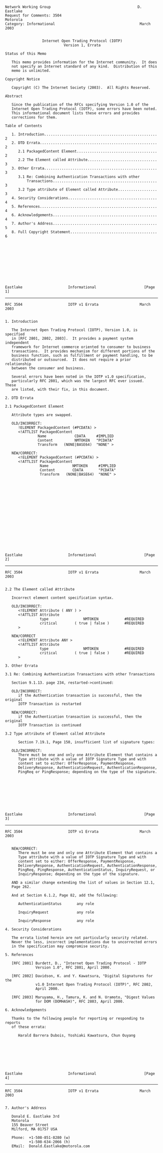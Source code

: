     Network Working Group                                        D. Eastlake
    Request for Comments: 3504                                      Motorola
    Category: Informational                                       March 2003


                     Internet Open Trading Protocol (IOTP)
                               Version 1, Errata

    Status of this Memo

       This memo provides information for the Internet community.  It does
       not specify an Internet standard of any kind.  Distribution of this
       memo is unlimited.

    Copyright Notice

       Copyright (C) The Internet Society (2003).  All Rights Reserved.

    Abstract

       Since the publication of the RFCs specifying Version 1.0 of the
       Internet Open Trading Protocol (IOTP), some errors have been noted.
       This informational document lists these errors and provides
       corrections for them.

    Table of Contents

       1. Introduction.................................................... 2
       2. DTD Errata...................................................... 2
          2.1 PackagedContent Element..................................... 2
          2.2 The Element called Attribute................................ 3
       3. Other Errata.................................................... 3
          3.1 Re: Combining Authentication Transactions with other
              Transactions................................................ 3
          3.2 Type attribute of Element called Attribute.................. 3
       4. Security Considerations......................................... 4
       5. References...................................................... 4
       6. Acknowledgements................................................ 4
       7. Author's Address................................................ 5
       8. Full Copyright Statement........................................ 6











    Eastlake                     Informational                      [Page 1]

------------------------------------------------------------------------

``` newpage
RFC 3504                     IOTP v1 Errata                   March 2003


1. Introduction

   The Internet Open Trading Protocol (IOTP), Version 1.0, is specified
   in [RFC 2801, 2802, 2803].  It provides a payment system independent
   framework for Internet commerce oriented to consumer to business
   transactions.  It provides mechanism for different portions of the
   business function, such as fulfillment or payment handling, to be
   distributed or outsourced.  It does not require a prior relationship
   between the consumer and business.

   Several errors have been noted in the IOTP v1.0 specification,
   particularly RFC 2801, which was the largest RFC ever issued.  These
   are listed, with their fix, in this document.

2. DTD Errata

2.1 PackagedContent Element

   Attribute types are swapped.

   OLD/INCORRECT:
      !ELEMENT PackagedContent (#PCDATA) >
      <!ATTLIST PackagedContent
               Name             CDATA     #IMPLIED
               Content          NMTOKEN   "PCDATA"
               Transform   (NONE|BASE64)  "NONE" >

   NEW/CORRECT:
      <!ELEMENT PackagedContent (#PCDATA) >
      <!ATTLIST PackagedContent
                Name           NMTOKEN     #IMPLIED
                Content        CDATA       "PCDATA"
                Transform   (NONE|BASE64)  "NONE" >


















Eastlake                     Informational                      [Page 2]
```

------------------------------------------------------------------------

``` newpage
RFC 3504                     IOTP v1 Errata                   March 2003


2.2 The Element called Attribute

   Incorrect element content specification syntax.

   OLD/INCORRECT:
      <!ELEMENT Attribute ( ANY ) >
      <!ATTLIST Attribute
                type                NMTOKEN            #REQUIRED
                critical        ( true | false )       #REQUIRED
      >

   NEW/CORRECT
      <!ELEMENT Attribute ANY >
      <!ATTLIST Attribute
                type                NMTOKEN            #REQUIRED
                critical        ( true | false )       #REQUIRED
      >

3. Other Errata

3.1 Re: Combining Authentication Transactions with other Transactions

   Section 9.1.13. page 234, restarted->continued:

   OLD/INCORRECT:
      if the Authentication transaction is successful, then the original
      IOTP Transaction is restarted

   NEW/CORRECT:
      if the Authentication transaction is successful, then the original
      IOTP Transaction is continued

3.2 Type attribute of Element called Attribute

      Section 7.19.1, Page 150, insufficient list of signature types:

   OLD/INCORRECT:
      There must be one and only one Attribute Element that contains a
      Type attribute with a value of IOTP Signature Type and with
      content set to either: OfferResponse, PaymentResponse,
      DeliveryResponse, AuthenticationRequest, AuthenticationResponse,
      PingReq or PingResponse; depending on the type of the signature.









Eastlake                     Informational                      [Page 3]
```

------------------------------------------------------------------------

``` newpage
RFC 3504                     IOTP v1 Errata                   March 2003


   NEW/CORRECT:
      There must be one and only one Attribute Element that contains a
      Type attribute with a value of IOTP Signature Type and with
      content set to either: OfferResponse, PaymentResponse,
      DeliveryResponse, AuthenticationRequest, AuthenticationResponse,
      PingReq, PingResponse, AuthenticationStatus, InquiryRequest, or
      InquiryResponse; depending on the type of the signature.

   AND a similar change extending the list of values in Section 12.1,
   Page 262.

   And at Section 6.1.2, Page 82, add the following:

      AuthenticationStatus       any role

      InquiryRequest             any role

      InquiryResponse            any role

4. Security Considerations

   The errata listed herein are not particularly security related.
   Never the less, incorrect implementations due to uncorrected errors
   in the specification may compromise security.

5. References

   [RFC 2801] Burdett, D., "Internet Open Trading Protocol - IOTP
              Version 1.0", RFC 2801, April 2000.

   [RFC 2802] Davidson, K. and Y. Kawatsura, "Digital Signatures for the
              v1.0 Internet Open Trading Protocol (IOTP)", RFC 2802,
              April 2000.

   [RFC 2803] Maruyama, H., Tamura, K. and N. Uramoto, "Digest Values
              for DOM (DOMHASH)", RFC 2803, April 2000.

6. Acknowledgements

   Thanks to the following people for reporting or responding to reports
   of these errata:

      Harald Barrera Dubois, Yoshiaki Kawatsura, Chun Ouyang








Eastlake                     Informational                      [Page 4]
```

------------------------------------------------------------------------

``` newpage
RFC 3504                     IOTP v1 Errata                   March 2003


7. Author's Address

   Donald E. Eastlake 3rd
   Motorola
   155 Beaver Street
   Milford, MA 01757 USA

   Phone:  +1-508-851-8280 (w)
           +1-508-634-2066 (h)
   EMail:  Donald.Eastlake@motorola.com









































Eastlake                     Informational                      [Page 5]
```

------------------------------------------------------------------------

``` newpage
RFC 3504                     IOTP v1 Errata                   March 2003


8.  Full Copyright Statement

   Copyright (C) The Internet Society (2003).  All Rights Reserved.

   This document and translations of it may be copied and furnished to
   others, and derivative works that comment on or otherwise explain it
   or assist in its implementation may be prepared, copied, published
   and distributed, in whole or in part, without restriction of any
   kind, provided that the above copyright notice and this paragraph are
   included on all such copies and derivative works.  However, this
   document itself may not be modified in any way, such as by removing
   the copyright notice or references to the Internet Society or other
   Internet organizations, except as needed for the purpose of
   developing Internet standards in which case the procedures for
   copyrights defined in the Internet Standards process must be
   followed, or as required to translate it into languages other than
   English.

   The limited permissions granted above are perpetual and will not be
   revoked by the Internet Society or its successors or assigns.

   This document and the information contained herein is provided on an
   "AS IS" basis and THE INTERNET SOCIETY AND THE INTERNET ENGINEERING
   TASK FORCE DISCLAIMS ALL WARRANTIES, EXPRESS OR IMPLIED, INCLUDING
   BUT NOT LIMITED TO ANY WARRANTY THAT THE USE OF THE INFORMATION
   HEREIN WILL NOT INFRINGE ANY RIGHTS OR ANY IMPLIED WARRANTIES OF
   MERCHANTABILITY OR FITNESS FOR A PARTICULAR PURPOSE.

Acknowledgement

   Funding for the RFC Editor function is currently provided by the
   Internet Society.



















Eastlake                     Informational                      [Page 6]
```

